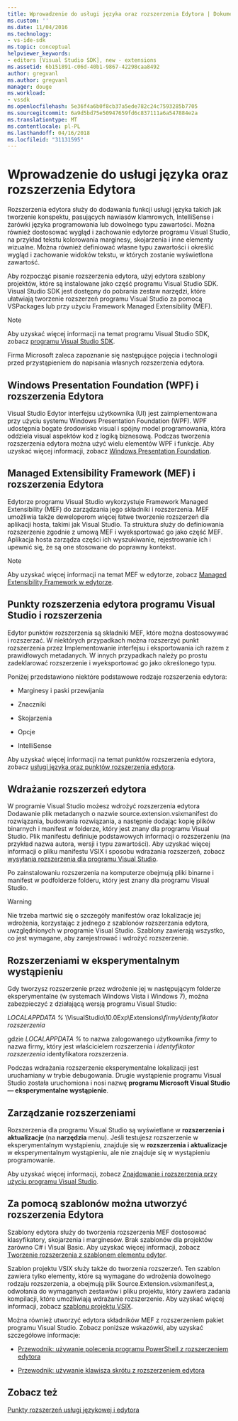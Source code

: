 ```yaml
---
title: Wprowadzenie do usługi języka oraz rozszerzenia Edytora | Dokumentacja firmy Microsoft
ms.custom: ''
ms.date: 11/04/2016
ms.technology:
- vs-ide-sdk
ms.topic: conceptual
helpviewer_keywords:
- editors [Visual Studio SDK], new - extensions
ms.assetid: 6b151891-c06d-40b1-9867-42298caa8492
author: gregvanl
ms.author: gregvanl
manager: douge
ms.workload:
- vssdk
ms.openlocfilehash: 5e36f4a6b0f8cb37a5ede782c24c7593285b7705
ms.sourcegitcommit: 6a9d5bd75e50947659fd6c837111a6a547884e2a
ms.translationtype: MT
ms.contentlocale: pl-PL
ms.lasthandoff: 04/16/2018
ms.locfileid: "31131595"
---
```

# <a name="getting-started-with-language-service-and-editor-extensions"></a>Wprowadzenie do usługi języka oraz rozszerzenia Edytora
Rozszerzenia edytora służy do dodawania funkcji usługi języka takich jak tworzenie konspektu, pasujących nawiasów klamrowych, IntelliSense i żarówki języka programowania lub dowolnego typu zawartości. Można również dostosować wygląd i zachowanie edytorze programu Visual Studio, na przykład tekstu kolorowania marginesy, skojarzenia i inne elementy wizualne. Można również definiować własne typu zawartości i określić wygląd i zachowanie widoków tekstu, w których zostanie wyświetlona zawartość.  
  
 Aby rozpocząć pisanie rozszerzenia edytora, użyj edytora szablony projektów, które są instalowane jako część programu Visual Studio SDK. Visual Studio SDK jest dostępny do pobrania zestaw narzędzi, które ułatwiają tworzenie rozszerzeń programu Visual Studio za pomocą VSPackages lub przy użyciu Framework Managed Extensibility (MEF).  
  
> [!NOTE]
>  Aby uzyskać więcej informacji na temat programu Visual Studio SDK, zobacz [programu Visual Studio SDK](../extensibility/visual-studio-sdk.md).  
  
 Firma Microsoft zaleca zapoznanie się następujące pojęcia i technologii przed przystąpieniem do napisania własnych rozszerzenia edytora.  
  
## <a name="the-windows-presentation-foundation-wpf-and-editor-extensions"></a>Windows Presentation Foundation (WPF) i rozszerzenia Edytora  
 Visual Studio Edytor interfejsu użytkownika (UI) jest zaimplementowana przy użyciu systemu Windows Presentation Foundation (WPF). WPF udostępnia bogate środowisko visual i spójny model programowania, która oddziela visual aspektów kod z logiką biznesową. Podczas tworzenia rozszerzenia edytora można użyć wielu elementów WPF i funkcje. Aby uzyskać więcej informacji, zobacz [Windows Presentation Foundation](/dotnet/framework/wpf/index).  
  
## <a name="the-managed-extensibility-framework-mef-and-editor-extensions"></a>Managed Extensibility Framework (MEF) i rozszerzenia Edytora  
 Edytorze programu Visual Studio wykorzystuje Framework Managed Extensibility (MEF) do zarządzania jego składniki i rozszerzenia. MEF umożliwia także deweloperom więcej łatwe tworzenie rozszerzeń dla aplikacji hosta, takimi jak Visual Studio. Ta struktura służy do definiowania rozszerzenie zgodnie z umową MEF i wyeksportować go jako część MEF. Aplikacja hosta zarządza części ich wyszukiwanie, rejestrowanie ich i upewnić się, że są one stosowane do poprawny kontekst.  
  
> [!NOTE]
>  Aby uzyskać więcej informacji na temat MEF w edytorze, zobacz [Managed Extensibility Framework w edytorze](../extensibility/managed-extensibility-framework-in-the-editor.md).  
  
## <a name="visual-studio-editor-extension-points-and-extensions"></a>Punkty rozszerzenia edytora programu Visual Studio i rozszerzenia  
 Edytor punktów rozszerzenia są składniki MEF, które można dostosowywać i rozszerzać. W niektórych przypadkach można rozszerzyć punkt rozszerzenia przez Implementowanie interfejsu i eksportowania ich razem z prawidłowych metadanych. W innych przypadkach należy po prostu zadeklarować rozszerzenie i wyeksportować go jako określonego typu.  
  
 Poniżej przedstawiono niektóre podstawowe rodzaje rozszerzenia edytora:  
  
-   Marginesy i paski przewijania  
  
-   Znaczniki  
  
-   Skojarzenia  
  
-   Opcje  
  
-   IntelliSense  
  
 Aby uzyskać więcej informacji na temat punktów rozszerzenia edytora, zobacz [usługi języka oraz punktów rozszerzenia edytora](../extensibility/language-service-and-editor-extension-points.md).  
  
## <a name="deploying-editor-extensions"></a>Wdrażanie rozszerzeń edytora  
 W programie Visual Studio możesz wdrożyć rozszerzenia edytora Dodawanie plik metadanych o nazwie source.extension.vsixmanifest do rozwiązania, budowania rozwiązania, a następnie dodając kopię plików binarnych i manifest w folderze, który jest znany dla programu Visual Studio. Plik manifestu definiuje podstawowych informacji o rozszerzeniu (na przykład nazwa autora, wersji i typu zawartości). Aby uzyskać więcej informacji o pliku manifestu VSIX i sposobu wdrażania rozszerzeń, zobacz [wysyłania rozszerzenia dla programu Visual Studio](../extensibility/shipping-visual-studio-extensions.md).  
  
 Po zainstalowaniu rozszerzenia na komputerze obejmują pliki binarne i manifest w podfolderze folderu, który jest znany dla programu Visual Studio.  
  
> [!WARNING]
>  Nie trzeba martwić się o szczegóły manifestów oraz lokalizacje jej wdrożenia, korzystając z jednego z szablonów rozszerzania edytora, uwzględnionych w programie Visual Studio. Szablony zawierają wszystko, co jest wymagane, aby zarejestrować i wdrożyć rozszerzenie.  
  
## <a name="running-extensions-in-the-experimental-instance"></a>Rozszerzeniami w eksperymentalnym wystąpieniu  
 Gdy tworzysz rozszerzenie przez wdrożenie jej w następującym folderze eksperymentalne (w systemach Windows Vista i Windows 7), można zabezpieczyć z działającą wersją programu Visual Studio:  
  
 *LOCALAPPDATA %* \VisualStudio\10.0Exp\Extensions\\*firmy*\\*identyfikator rozszerzenia*  
  
 gdzie *LOCALAPPDATA %* to nazwa zalogowanego użytkownika *firmy* to nazwa firmy, który jest właścicielem rozszerzenia i *identyfikator rozszerzenia* identyfikatora rozszerzenia.  
  
 Podczas wdrażania rozszerzenie eksperymentalne lokalizacji jest uruchamiany w trybie debugowania. Drugie wystąpienie programu Visual Studio została uruchomiona i nosi nazwę **programu Microsoft Visual Studio — eksperymentalne wystąpienie**.  
  
## <a name="managing-extensions"></a>Zarządzanie rozszerzeniami  
 Rozszerzenia dla programu Visual Studio są wyświetlane w **rozszerzenia i aktualizacje** (na **narzędzia** menu). Jeśli testujesz rozszerzenie w eksperymentalnym wystąpieniu, znajduje się w **rozszerzenia i aktualizacje** w eksperymentalnym wystąpieniu, ale nie znajduje się w wystąpieniu programowanie.  
  
 Aby uzyskać więcej informacji, zobacz [Znajdowanie i rozszerzenia przy użyciu programu Visual Studio](../ide/finding-and-using-visual-studio-extensions.md).  
  
## <a name="using-templates-to-create-editor-extensions"></a>Za pomocą szablonów można utworzyć rozszerzenia Edytora  
 Szablony edytora służy do tworzenia rozszerzenia MEF dostosować klasyfikatory, skojarzenia i marginesów. Brak szablonów dla projektów zarówno C# i Visual Basic. Aby uzyskać więcej informacji, zobacz [Tworzenie rozszerzenia z szablonem elementu edytor](../extensibility/creating-an-extension-with-an-editor-item-template.md).  
  
 Szablon projektu VSIX służy także do tworzenia rozszerzeń. Ten szablon zawiera tylko elementy, które są wymagane do wdrożenia dowolnego rodzaju rozszerzenia, a obejmują plik Source.Extension.vsixmanifest,a, odwołania do wymaganych zestawów i pliku projektu, który zawiera zadania kompilacji, które umożliwiają wdrażanie rozszerzenie. Aby uzyskać więcej informacji, zobacz [szablonu projektu VSIX](../extensibility/vsix-project-template.md).  
  
 Można również utworzyć edytora składników MEF z rozszerzeniem pakiet programu Visual Studio. Zobacz poniższe wskazówki, aby uzyskać szczegółowe informacje:  
  
-   [Przewodnik: używanie polecenia programu PowerShell z rozszerzeniem edytora](../extensibility/walkthrough-using-a-shell-command-with-an-editor-extension.md)  
  
-   [Przewodnik: używanie klawisza skrótu z rozszerzeniem edytora](../extensibility/walkthrough-using-a-shortcut-key-with-an-editor-extension.md)  
  
## <a name="see-also"></a>Zobacz też  
 [Punkty rozszerzeń usługi językowej i edytora](../extensibility/language-service-and-editor-extension-points.md)